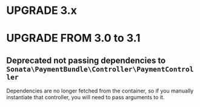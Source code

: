UPGRADE 3.x
===========

UPGRADE FROM 3.0 to 3.1
=======================

## Deprecated not passing dependencies to `Sonata\PaymentBundle\Controller\PaymentController`

Dependencies are no longer fetched from the container, so if you manually
instantiate that controller, you will need to pass arguments to it.
